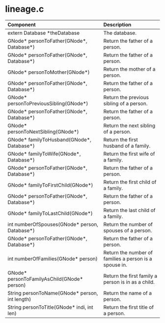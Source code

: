 # lineage.c

|Component|Description|
|:---|:---|
|extern Database *theDatabase|The database.|
|GNode* personToFather(GNode*, Database\*)|Return the father of a person.|
|GNode* personToFather(GNode*, Database\*)|Return the father of a person.|
|GNode* personToMother(GNode*)|Return the mother of a person.|
|GNode* personToFather(GNode*, Database\*)|Return the father of a person.|
|GNode* personToPreviousSibling(GNode\*)|Return the previous sibling of a person.|
|GNode* personToFather(GNode*, Database\*)|Return the father of a person.|
|GNode* personToNextSibling(GNode\*)|Return the next sibling of a person.|
|GNode* familyToHusband(GNode\*, Database*)|Return the first husband of a family.|
|GNode* familyToWife(GNode\*, Database*)|Return the first wife of a family.|
|GNode* personToFather(GNode*, Database\*)|Return the father of a person.|
|GNode* familyToFirstChild(GNode\*)|Return the first child of a family.|
|GNode* personToFather(GNode*, Database\*)|Return the father of a person.|
|GNode* familyToLastChild(GNode\*)|Return the last child of a family.|
|int numberOfSpouses(GNode* person, Database*)|Return the number of spouses of a person.|
|GNode* personToFather(GNode*, Database\*)|Return the father of a person.|
|int numberOfFamilies(GNode* person)|Return the number of families a person is a spouse in.|
|GNode* personToFamilyAsChild(GNode* person)|Return the first family a person is in as a child.|
|String personToName(GNode* person, int length)|Return the name of a person.|
|String personToTitle(GNode* indi, int len)|Return the first title of a person.|